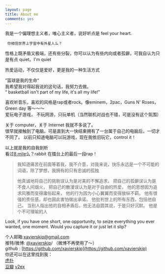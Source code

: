 ```yaml
---
layout: page
title: About me
comments: yes
---
```


我是一个偏理想主义者，唯心主义者，说好听点是 feel your heart.  
```
 你相信世界上宇宙中有外星人么？
```

性格上既矛盾又极端，还有些分裂，你可以认为有些内向或者孤僻，可我自认为只是有点 quiet。I'm quiet  

热爱运动，不仅仅是爱好，更是我的一种生活方式  

”篮球是我的生命“  
我希望我对得起我说的这句话，我努力去做。  
“ basketball isn't part of my life, it's all my life!”  

喜欢听音乐，喜欢的风格是rap或者rock。像eminem，2pac，Guns N' Roses， Green day 等～～～   
爱玩电子游戏， 不玩网游，只玩单机（当然联机对战也不错，可是没有这个氛围）  

关于 computer，关于 Internet 我就不多说了。  
很早就接触到了电脑，可是直到大一快结束拥有了一台属于自己的电脑后，一切才不同了。 
以前只知道电脑可以玩游戏，现在我依旧玩它，control it！ 


以上就是我的自我剖析  
看过[8 mile](http://movie.douban.com/subject/1307853/)么？rabbit 在擂台上的最后一段rap！ 

 >我知道痛苦在前面等着我，我不介意，对我来说，快乐永远是一个不可能的词语，除了梦想，我拥有的只有忠诚的孤独
 > 
 >他真诚地将自己的挑剔误认为是对美的不懈追求，
 >把自己的孤僻误认为是不食人间烟火，
 >把自己的散漫误认为是对于自由的热爱。
 >他的思想因为追求风雅而变得庸俗起来，
 >他的行为因为小心翼翼而变得放纵不羁。
 >他有很强的责任感，却也因此害怕做出承诺。
 >他批判世上的所有东西，包括他自己。
 >当别人指出他的自相矛盾后，他无法自圆其说，于是只好沉默。
 >他是个不可理喻的人

Look, if you have one short, one opportunity, to seize everything you ever wanted, one moment. Would you capture it or just let it slip?   



个人邮箱:xavierskip@gmail.com        
推特/微博: [@xavierskip](http://weibo.com/kejinlu)/ （微博不再使用了～）     
github : [https://github.com/xavierskip](https://github.com/xavierskip)  
你还可以在这里找到我：     
[虎扑](http://my.hupu.com/jzgk)  
[豆瓣](http://www.douban.com/people/xavierskip/) 
[v2ex](http://www.v2ex.com/?r=xavierskip)  